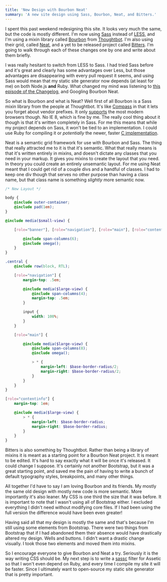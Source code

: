 ```yaml
---
title: 'New Design with Bourbon Neat'
summary: 'A new site design using Sass, Bourbon, Neat, and Bitters.'
---
```

I spent this past weekend redesigning this site. It looks very much the same, but the code is mostly different. I'm now using [Sass][sass] instead of [LESS][less], and I'm using a mixin library called [Bourbon][bourbon] from [Thoughtbot][thoughtbot]. I'm also using their grid, called [Neat][neat], and a yet to be released project called [Bitters][bitters]. I'm going to walk through each of these changes one by one and write about them briefly.

I was really hesitant to switch from LESS to Sass. I had tried Sass before and it's great and clearly has some advantages over Less, but those advantages are disappearing with every pull request it seems, and using Sass would mean that my static site generator now depends (at least for me) on both Node.js **and** Ruby. What changed my mind was listening to [this episode of the Changelog][podcast], and Googling Bourbon Neat.

So what is Bourbon and what is Neat? Well first of all Bourbon is a Sass mixin library from the people at Thoughtbot. It's like [Compass][compass] in that it lets you forget about vendor prefixes. It only [supports][support] the most modern browsers though. No IE 8, which is fine by me. The really cool thing about it though is that it's written completely in Sass. For me this means that while my project depends on Sass, it won't be tied to an implementation. I could use Ruby for compiling it or _potentially_ the newer, faster [C implementation][faster].

Neat is a semantic grid framework for use with Bourbon and Sass. The thing that really attracted me to it is that it's semantic. What that really means is that it's written entirely in mixins, and doesn't dictate any classes that you need in your markup. It gives you mixins to create the layout that you need. In theory you could create an entirely unsemantic layout. For me using Neat meant that I could get rid of a couple divs and a handful of classes. I had to keep one div though that serves no other purpose than having a class name, but that class name is something *slightly* more semantic now.

```scss
/* New Layout */

body {
    @include outer-container;
    @include pad(1em);
}

@include media($small-view) {

    [role="banner"], [role="navigation"], [role="main"], [role="contentinfo"] {

        @include span-columns(6);
        @include omega();
    }
}

.central {
    @include row(block, RTL);

    [role="navigation"] {
        margin-top: .5em;

        @include media($large-view) {
            @include span-columns(4);
            margin-top: .5em;
        }

        input {
            width: 100%;
        }
    }

    [role="main"] {

        @include media($large-view) {
            @include span-columns(8);
            @include omega();

            > * {
                margin-left: $base-border-radius/2;
                margin-right: $base-border-radius/2;
            }
        }
    }
}

[role="contentinfo"] {
    margin-top: 1em;

    @include media($large-view) {
        > * {
            margin-left: $base-border-radius;
            margin-right: $base-border-radius;
        }
    }
}
```

Bitters is also something by Thoughtbot. Rather than being a library of mixins it is meant as a starting point for a Bourbon Neat project. It is meant to be edited. It's hard to say exactly what it will be once it's released. It could change I suppose. It's certainly not another Bootstrap, but it was a great starting point, and saved me the pain of having to write a bunch of default typography styles, breakpoints, and many other things.

All together I'd have to say I am loving Bourbon and its friends. My mostly the same old design with mostly new code is more semantic. More importantly it's also leaner. My CSS is one third the size that it was before. It is important to note that I wasn't using all of Bootstrap either. I excluded everything I didn't need without modifying core files. If I had been using the full version the difference would have been even greater!

Having said all that my design is mostly the same and that's because I'm still using some elements from Bootstrap. There were two things from Bootstrap that if I had abandoned them their absence would have drastically altered my design. Wells and buttons. I didn't want a drastic change visually. I took those two elements and moved them into mixins.

So I encourage everyone to give Bourbon and Neat a try. Seriously it is the way writing CSS should be. My next step is to write a [sassc][sexy] filter for Assetic so that I won't even depend on Ruby, and every time I compile my site it will be faster. Since I ultimately want to open-source my static site generator that is pretty important.


[sass]: http://sass-lang.com/
[less]: http://lesscss.org/
[bourbon]: http://bourbon.io/
[thoughtbot]: http://www.thoughtbot.com/
[neat]: http://neat.bourbon.io/
[bitters]: https://github.com/thoughtbot/bitters
[podcast]: http://5by5.tv/changelog/93
[compass]: http://compass-style.org/
[support]: https://github.com/thoughtbot/bourbon/wiki/Browser-Support
[sexy]: https://github.com/hcatlin/sassc
[faster]: https://github.com/hcatlin/libsass
